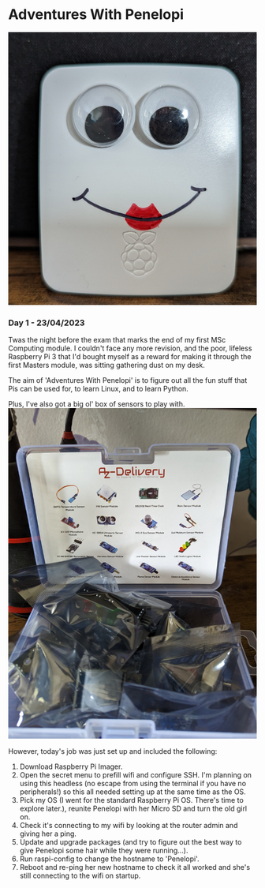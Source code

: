 # Adventures With Penelopi

![An image of a raspberry pi case with googly eyes and a mouth drawn on](Images/Penelopi.jpg)

### Day 1 - 23/04/2023
Twas the night before the exam that marks the end of my first MSc Computing module. I couldn't face any more revision, and the poor, lifeless Raspberry Pi 3 that I'd bought myself as a reward for making it through the first Masters module, was sitting gathering dust on my desk. 

The aim of 'Adventures With Penelopi' is to figure out all the fun stuff that Pis can be used for, to learn Linux, and to learn Python. 

Plus, I've also got a big ol' box of sensors to play with. 
![An image of a box filled with sensors](Images/SensorBox.jpg)

However, today's job was just set up and included the following: 

1. Download Raspberry Pi Imager. 
2. Open the secret menu to prefill wifi and configure SSH. I'm planning on using this headless (no escape from using the terminal if you have no peripherals!) so this all needed setting up at the same time as the OS. 
3. Pick my OS (I went for the standard Raspberry Pi OS. There's time to explore later.), reunite Penelopi with her Micro SD and turn the old girl on. 
4. Check it's connecting to my wifi by looking at the router admin and giving her a ping. 
5. Update and upgrade packages (and try to figure out the best way to give Penelopi some hair while they were running...).
6. Run raspi-config to change the hostname to 'Penelopi'.
7. Reboot and re-ping her new hostname to check it all worked and she's still connecting to the wifi on startup.  